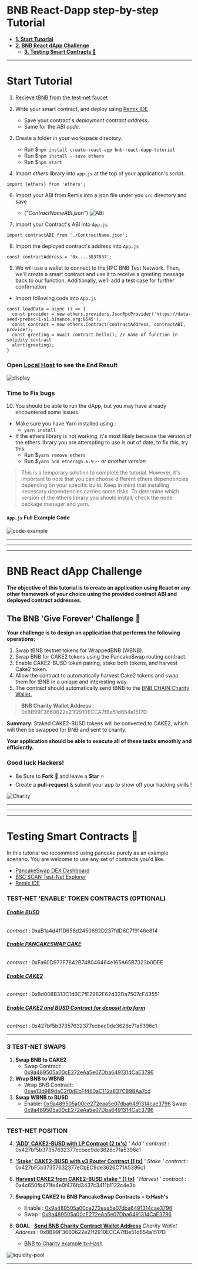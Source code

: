 # BNB React-Dapp step-by-step Tutorial
- [**1. Start Tutorial**](start-tutorial)
- [**2. BNB React dApp Challenge**](#bnb--react--dapp--challenege)
    - [**3. Testing Smart Contracts :100:**](#testing-smart-contracts-:100:)

--- 

# Start Tutorial
1. [Recieve tBNB from the test-net faucet](https://testnet.bnbchain.org/faucet-smart)

2. Write your smart contract, and deploy using [Remix IDE](https://remix.ethereum.org/)
    * Save your contract's *deployment contract address*.
    * Same for the *ABI code*.

3. Create a folder in your workspace directory. 
    *  Run $`npm install create-react-app bnb-react-dapp-tutorial`
    * Run $`npm install --save ethers`
    * Run $`npm start`
5. Import *ethers* library into `app.js` at the top of your application's script.

```javascript!
import {ethers} from 'ethers';
```

6. Import your ABI from Remix into a json file under you `src` directory and save 
    * (*"ContractNameABI.json"*)
![ABI](./assets/images/1-abi.png)


7. Import your Contract's ABI into `App.js` 
```javascript!
import contractABI from './ContractName.json';
```
8. Import the deployed contract's address into `App.js` 
```javascript!
const contractAddress = '0x....3837837';
```

9. We will use a wallet to connect to the RPC BNB Test Network. Then, we'll create a smart contract and use it to receive a greeting message back to our function. Additionally, we'll add a test case for further confirmation

* Import following code into `App.js`
```javascript!
const loadData = async () => { 
  const provider = new ethers.providers.JsonRpcProvider('https://data-seed-prebsc-1-s1.binance.org:8545');
  const contract = new ethers.Contract(contractAddress, contractABI, provider);
  const greeting = await contract.hello(); // name of function in solidity contract
  alert(greeting);
}
```
### Open [Local Host](http://localhost:3000/) to see the End Result
![display](./assets/images/2-display.png)

### Time to Fix bugs
10. You should be able to run the dApp, but you may have already encountered some issues.
* Make sure you have Yarn installed using : 
    * `yarn install`
* If the ethers library is not working, it's most likely because the version of the ethers library you are attempting to use is out of date, to fix this, try this: 
    * Run $`yarn remove ethers`
    * Run $`yarn add ethers@5.6.9` -- *or another version*
> This is a temporary solution to complete the tutorial. However, it's important to note that you can choose different ethers dependencies depending on your specific build. Keep in mind that installing necessary dependencies carries some risks. To determine which version of the ethers library you should install, check the node package manager and yarn.

#### `App.js` Full Example Code
![code-example](./assets/images/3-code-example.png)


--- 
---
---


# BNB React dApp Challenge
**The objective of this tutorial is to create an application using React or any other framework of your choice using the provided contract ABI and deployed contract addresses.**

## The BNB 'Give Forever' Challenge  :gift_heart: 
**Your challenge is to design an application that performs the following operations:**

1. Swap tBNB testnet tokens for WrappedBNB (WBNB).
2. Swap BNB for CAKE2 tokens using the PancakeSwap routing contract.
3. Enable CAKE2-BUSD token pairing, stake both tokens, and harvest Cake2 token.
4. Allow the contract to automatically harvest Cake2 tokens and swap them for tBNB in a unique and interesting way.
5. The contract should automatically send tBNB to the [BNB CHAIN Charity Wallet.](https://www.binance.charity/projects/1/Binance-Charity-Wallet)
> **BNB Charity Wallet Address** : 0x8B99F3660622e21f2910ECCA7fBe51d654a1517D

**Summary**: Staked CAKE2-BUSD tokens will be converted to CAKE2, which will then be swapped for BNB and sent to charity.

**Your application should be able to execute all of these tasks smoothly and efficiently.**



### Good luck Hackers!
* Be Sure to **Fork** :fork_and_knife:  and leave a **Star** :star: 
* Create a **pull-request** & submit your app to show off your hacking skills !


![Charity](./assets/images/4-Charity.png)

---
--- 
--- 

# Testing Smart Contracts :100: 
In this tutorial we recommend using pancake purely as an example scenario. You are welcome to use any set of contracts you'd like. 
* [PancakeSwap DEX Dashboard](https://pancakeswap.finance/?chain=bscTestnet)
* [BSC SCAN Test-Net Explorer](https://testnet.bscscan.com/)
* [Remix IDE](https://remix.ethereum.org)


### TEST-NET 'ENABLE' TOKEN CONTRACTS (OPTIONAL)
###### **[Enable BUSD](https://testnet.bscscan.com/token/0xab1a4d4f1d656d2450692d237fdd6c7f9146e814)** 
*contract* : 0xaB1a4d4f1D656d2450692D237fdD6C7f9146e814


###### **[Enable PANCAKESWAP CAKE](https://testnet.bscscan.com/token/0xfa60d973f7642b748046464e165a65b7323b0dee)**
*contract* : 0xFa60D973F7642B748046464e165A65B7323b0DEE

###### **[Enable CAKE2](https://testnet.bscscan.com/address/0x8d008b313c1d6c7fe2982f62d32da7507cf43551)**
*contract* : 0x8d008B313C1d6C7fE2982F62d32Da7507cF43551

###### **[Enable CAKE2 and BUSD Contract for deposit into farm](https://testnet.bscscan.com/address/0x427bf5b37357632377ecbec9de3626c71a5396c1)**
*contract* : 0x427bf5b37357632377ecbec9de3626c71a5396c1

---

### 3 TEST-NET SWAPS
1. **Swap BNB to CAKE2**
    * Swap Contract: [0x9a489505a00cE272eAa5e07Dba6491314CaE3796](https://testnet.bscscan.com/tx/0x959f0a4178c4037dde0cdbda2edbe5c41d4659e15c7e71151ce1ee0ec06545b9)
2. **Wrap BNB to WBNB**
    * Wrap BNB Contract: [0xae13d989daC2f0dEbFf460aC112a837C89BAa7cd](https://testnet.bscscan.com/tx/0x2ad2af759d6f009856f9c12c1ffb8fe967f6b07cef6d709aaa14af425deaa135)
3. **Swap WBNB to BUSD**
    * Enable: [0x9a489505a00ce272eaa5e07dba6491314cae3796](https://testnet.bscscan.com/tx/0xd933aed9f84883e1d72d97614957c19f63cc1158d9bc9fcc86ad0a1acd29b1b9)
Swap: [0x9a489505a00cE272eAa5e07Dba6491314CaE3796](https://testnet.bscscan.com/tx/0xa627b6c5bbbfe28661c161597e5a6cf0c12cba80daaf045b03adaa13fdf7e48b)
---
### TEST-NET POSITION

4. **['ADD' CAKE2-BUSD with LP Contract (2 tx's)](https://testnet.bscscan.com/tx/0xfeec8dbcda87a950278429289c0eae4ab583246e18b1d3ef3e284ce05bf0412d)**
*' Add ' contract* : 0x427bf5b37357632377ecbec9de3626c71a5396c1

5. **['Stake' CAKE2-BUSD with v3 Router Contract (1 tx)](https://testnet.bscscan.com/tx/0x228aa5c998370dea1defec41acb2d931a19cd4913ee4b11225a6a808a42c37f6)**
*' Stake ' contract* : 0x427bF5b37357632377eCbEC9de3626C71A5396c1

6. **[Harvest CAKE2 from CAKE2-BUSD stake ^ (1 tx)](https://testnet.bscscan.com/tx/0x67258679012073d275ddee96b90c9c5e10297413da6414486d6d0884da684c86)**
*' Harvest ' contract* : 0x4c650fb471fe4e0f476fd3437c3411b1122c4e3b

7. **Swapping CAKE2 to BNB PancakeSwap Contracts + txHash's**
    * Enable : [0x9a489505a00ce272eaa5e07dba6491314cae3796](https://testnet.bscscan.com/tx/0x1607ee1e50a1a7d6bb1fd199cbb5cb2d8627318c0b7c1022f4f555e556645d3b)
    * Swap : [0x9a489505a00cE272eAa5e07Dba6491314CaE3796](https://testnet.bscscan.com/tx/0xc61b8cfb6a40d973722db4626b51e9f1e1c2304f445b69830ba3105813dbeca3)

8. **GOAL** :  **[Send BNB Charity Contract Wallet Address](https://bscscan.com/address/0x8b99f3660622e21f2910ecca7fbe51d654a1517d)** 
*Charity Wallet Address* : 0x8B99F3660622e21f2910ECCA7fBe51d654a1517D
    * [ BNB to Charity example tx-Hash](https://testnet.bscscan.com/tx/0xdf76a6ad5759ef4395e512a1f4c892bd9601de50b635a1c0ec2eb8ac1178a9be)

![liquidity-pool](./assets/images/5-lp.png)

---